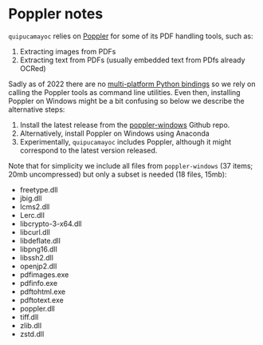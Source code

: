 # Poppler notes

`quipucamayoc` relies on [Poppler](https://poppler.freedesktop.org/) for some of its PDF handling tools, such as:

1. Extracting images from PDFs
2. Extracting text from PDFs (usually embedded text from PDfs already OCRed)

Sadly as of 2022 there are no [multi-platform Python bindings](https://github.com/cbrunet/python-poppler/issues/9) so we rely on calling the Poppler tools as command line utilities. Even then, installing Poppler on Windows might be a bit confusing so below we describe the alternative steps:

1. Install the latest release from the [poppler-windows](https://github.com/oschwartz10612/poppler-windows/releases) Github repo.
2. Alternatively, install Poppler on Windows using Anaconda
3. Experimentally, `quipucamayoc` includes Poppler, although it might correspond to the latest version released.

Note that for simplicity we include all files from `poppler-windows` (37 items; 20mb uncompressed) but only a subset is needed (18 files, 15mb):

- freetype.dll
- jbig.dll
- lcms2.dll
- Lerc.dll
- libcrypto-3-x64.dll
- libcurl.dll
- libdeflate.dll
- libpng16.dll
- libssh2.dll
- openjp2.dll
- pdfimages.exe
- pdfinfo.exe
- pdftohtml.exe
- pdftotext.exe
- poppler.dll
- tiff.dll
- zlib.dll
- zstd.dll

